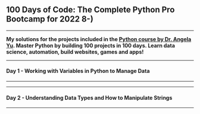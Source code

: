 ## 100 Days of Code: The Complete Python Pro Bootcamp for 2022 8-)

---

__My solutions for the projects included in the [Python course by Dr. Angela Yu](https://www.udemy.com/course/100-days-of-code/).
Master Python by building 100 projects in 100 days. Learn data science, automation, build websites, games and apps!__

---
#### __Day 1 - Working with Variables in Python to Manage Data__

---
---
#### __Day 2 - Understanding Data Types and How to Manipulate Strings__

---